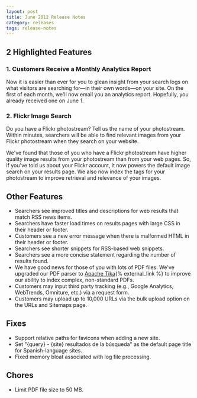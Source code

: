 ```yaml
---
layout: post
title: June 2012 Release Notes
category: releases
tags: release-notes
---
```


## 2 Highlighted Features

### 1. Customers Receive a Monthly Analytics Report

Now it is easier than ever for you to glean insight from your search logs on what visitors are searching for&mdash;in their own words&mdash;on your site. On the first of each month, we'll now email you an analytics report. Hopefully, you  already received one on June 1. 

### 2. Flickr Image Search

Do you have a Flickr photostream? Tell us the name of your photostream. Within minutes, searchers will be able to find relevant images from your Flickr photostream when they search on your website.

We've found that those of you who have a Flickr photostream have higher quality image results from your photostream than from your web pages. So, if you've told us about your Flickr account, it now powers the default image search on your results page. We also now index the tags for your photostream to improve retrieval and relevance of your images.

## Other Features

* Searchers see improved titles and descriptions for web results that match RSS news items.
* Searchers have faster load times on results pages with large CSS in their header or footer.
* Customers see a new error message when there is malformed HTML in their header or footer.
* Searchers see shorter snippets for RSS-based web snippets.
* Searchers see a more concise statement regarding the number of results found.
* We have good news for those of you with lots of PDF files. We've upgraded our PDF parser to [Apache Tika](http://tika.apache.org/){% external_link %} to improve our ability to index complex, non-standard PDFs.
* Customers may input third party tracking (e.g., Google Analytics, WebTrends, Omniture, etc.) via a request form.
* Customers may upload up to 10,000 URLs via the bulk upload option on the URLs and Sitemaps page.

## Fixes

* Support relative paths for favicons when adding a new site.
* Set "{query} - {site} resultados de la búsqueda" as the default page title for Spanish-language sites.
* Fixed memory bloat associated with log file processing.

## Chores

* Limit PDF file size to 50 MB.
